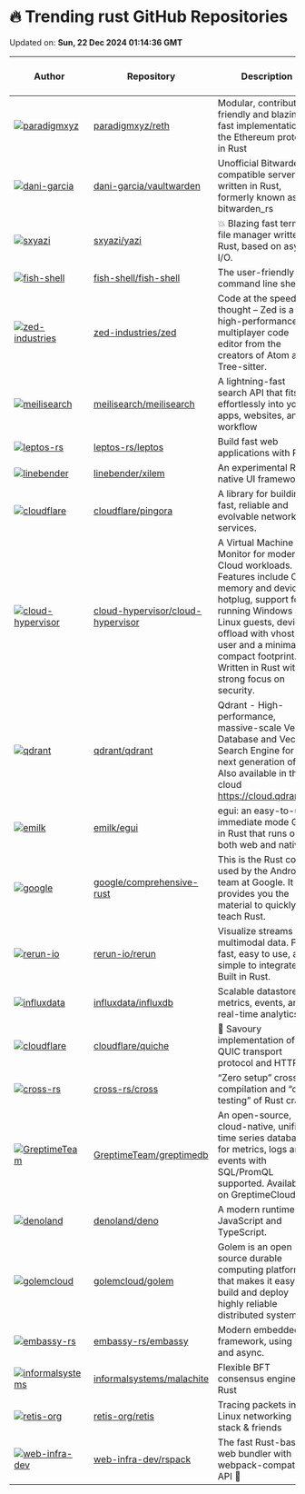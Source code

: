 # 🔥 Trending rust GitHub Repositories

Updated on: **Sun, 22 Dec 2024 01:14:36 GMT**

| Author | Repository | Description | Language | ⭐ Total Stars | 🌟 Stars Today |
|--------|------------|-------------|----------|----------------|----------------|
| [![paradigmxyz](https://avatars.githubusercontent.com/u/19890894?s=40&v=4)](https://github.com/paradigmxyz) | [paradigmxyz/reth](https://github.com/paradigmxyz/reth) | Modular, contributor-friendly and blazing-fast implementation of the Ethereum protocol, in Rust | Rust | 4140 | 6 |
| [![dani-garcia](https://avatars.githubusercontent.com/u/725423?s=40&v=4)](https://github.com/dani-garcia) | [dani-garcia/vaultwarden](https://github.com/dani-garcia/vaultwarden) | Unofficial Bitwarden compatible server written in Rust, formerly known as bitwarden_rs | Rust | 40085 | 27 |
| [![sxyazi](https://avatars.githubusercontent.com/u/17523360?s=40&v=4)](https://github.com/sxyazi) | [sxyazi/yazi](https://github.com/sxyazi/yazi) | 💥 Blazing fast terminal file manager written in Rust, based on async I/O. | Rust | 18265 | 185 |
| [![fish-shell](https://avatars.githubusercontent.com/u/920838?s=40&v=4)](https://github.com/fish-shell) | [fish-shell/fish-shell](https://github.com/fish-shell/fish-shell) | The user-friendly command line shell. | Rust | 26615 | 26 |
| [![zed-industries](https://avatars.githubusercontent.com/u/482957?s=40&v=4)](https://github.com/zed-industries) | [zed-industries/zed](https://github.com/zed-industries/zed) | Code at the speed of thought – Zed is a high-performance, multiplayer code editor from the creators of Atom and Tree-sitter. | Rust | 51700 | 34 |
| [![meilisearch](https://avatars.githubusercontent.com/u/3610253?s=40&v=4)](https://github.com/meilisearch) | [meilisearch/meilisearch](https://github.com/meilisearch/meilisearch) | A lightning-fast search API that fits effortlessly into your apps, websites, and workflow | Rust | 48303 | 194 |
| [![leptos-rs](https://avatars.githubusercontent.com/u/286622?s=40&v=4)](https://github.com/leptos-rs) | [leptos-rs/leptos](https://github.com/leptos-rs/leptos) | Build fast web applications with Rust. | Rust | 17139 | 17 |
| [![linebender](https://avatars.githubusercontent.com/u/8573618?s=40&v=4)](https://github.com/linebender) | [linebender/xilem](https://github.com/linebender/xilem) | An experimental Rust native UI framework | Rust | 3832 | 6 |
| [![cloudflare](https://avatars.githubusercontent.com/u/860769?s=40&v=4)](https://github.com/cloudflare) | [cloudflare/pingora](https://github.com/cloudflare/pingora) | A library for building fast, reliable and evolvable network services. | Rust | 22891 | 20 |
| [![cloud-hypervisor](https://avatars.githubusercontent.com/u/588224?s=40&v=4)](https://github.com/cloud-hypervisor) | [cloud-hypervisor/cloud-hypervisor](https://github.com/cloud-hypervisor/cloud-hypervisor) | A Virtual Machine Monitor for modern Cloud workloads. Features include CPU, memory and device hotplug, support for running Windows and Linux guests, device offload with vhost-user and a minimal compact footprint. Written in Rust with a strong focus on security. | Rust | 4158 | 8 |
| [![qdrant](https://avatars.githubusercontent.com/u/1935623?s=40&v=4)](https://github.com/qdrant) | [qdrant/qdrant](https://github.com/qdrant/qdrant) | Qdrant - High-performance, massive-scale Vector Database and Vector Search Engine for the next generation of AI. Also available in the cloud https://cloud.qdrant.io/ | Rust | 21058 | 12 |
| [![emilk](https://avatars.githubusercontent.com/u/1148717?s=40&v=4)](https://github.com/emilk) | [emilk/egui](https://github.com/emilk/egui) | egui: an easy-to-use immediate mode GUI in Rust that runs on both web and native | Rust | 22889 | 11 |
| [![google](https://avatars.githubusercontent.com/u/89623?s=40&v=4)](https://github.com/google) | [google/comprehensive-rust](https://github.com/google/comprehensive-rust) | This is the Rust course used by the Android team at Google. It provides you the material to quickly teach Rust. | Rust | 28202 | 11 |
| [![rerun-io](https://avatars.githubusercontent.com/u/1220815?s=40&v=4)](https://github.com/rerun-io) | [rerun-io/rerun](https://github.com/rerun-io/rerun) | Visualize streams of multimodal data. Free, fast, easy to use, and simple to integrate. Built in Rust. | Rust | 7303 | 34 |
| [![influxdata](https://avatars.githubusercontent.com/in/29196?s=40&v=4)](https://github.com/influxdata) | [influxdata/influxdb](https://github.com/influxdata/influxdb) | Scalable datastore for metrics, events, and real-time analytics | Rust | 29185 | 8 |
| [![cloudflare](https://avatars.githubusercontent.com/u/117643?s=40&v=4)](https://github.com/cloudflare) | [cloudflare/quiche](https://github.com/cloudflare/quiche) | 🥧 Savoury implementation of the QUIC transport protocol and HTTP/3 | Rust | 9569 | 7 |
| [![cross-rs](https://avatars.githubusercontent.com/in/1847?s=40&v=4)](https://github.com/cross-rs) | [cross-rs/cross](https://github.com/cross-rs/cross) | “Zero setup” cross compilation and “cross testing” of Rust crates | Rust | 6881 | 10 |
| [![GreptimeTeam](https://avatars.githubusercontent.com/u/9919?s=40&v=4)](https://github.com/GreptimeTeam) | [GreptimeTeam/greptimedb](https://github.com/GreptimeTeam/greptimedb) | An open-source, cloud-native, unified time series database for metrics, logs and events with SQL/PromQL supported. Available on GreptimeCloud. | Rust | 4486 | 11 |
| [![denoland](https://avatars.githubusercontent.com/u/13602871?s=40&v=4)](https://github.com/denoland) | [denoland/deno](https://github.com/denoland/deno) | A modern runtime for JavaScript and TypeScript. | Rust | 100646 | 442 |
| [![golemcloud](https://avatars.githubusercontent.com/u/2292489?s=40&v=4)](https://github.com/golemcloud) | [golemcloud/golem](https://github.com/golemcloud/golem) | Golem is an open source durable computing platform that makes it easy to build and deploy highly reliable distributed systems. | Rust | 591 | 21 |
| [![embassy-rs](https://avatars.githubusercontent.com/u/1247578?s=40&v=4)](https://github.com/embassy-rs) | [embassy-rs/embassy](https://github.com/embassy-rs/embassy) | Modern embedded framework, using Rust and async. | Rust | 5790 | 15 |
| [![informalsystems](https://avatars.githubusercontent.com/u/106849?s=40&v=4)](https://github.com/informalsystems) | [informalsystems/malachite](https://github.com/informalsystems/malachite) | Flexible BFT consensus engine in Rust | Rust | 125 | 14 |
| [![retis-org](https://avatars.githubusercontent.com/u/13522859?s=40&v=4)](https://github.com/retis-org) | [retis-org/retis](https://github.com/retis-org/retis) | Tracing packets in the Linux networking stack & friends | Rust | 316 | 30 |
| [![web-infra-dev](https://avatars.githubusercontent.com/in/15368?s=40&v=4)](https://github.com/web-infra-dev) | [web-infra-dev/rspack](https://github.com/web-infra-dev/rspack) | The fast Rust-based web bundler with webpack-compatible API 🦀️ | Rust | 10400 | 12 |
